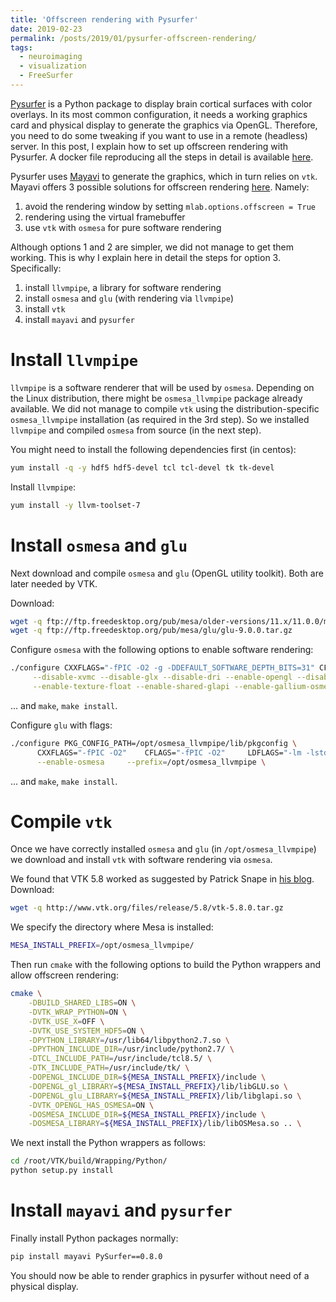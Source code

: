 ```yaml
---
title: 'Offscreen rendering with Pysurfer'
date: 2019-02-23
permalink: /posts/2019/01/pysurfer-offscreen-rendering/
tags:
  - neuroimaging
  - visualization
  - FreeSurfer
---
```


[Pysurfer](https://pysurfer.github.io/) is a Python package to display brain cortical surfaces with color overlays.
In its most common configuration, it needs a working graphics card and physical display to generate the graphics via OpenGL.
Therefore, you need to do some tweaking if you want to use in a remote (headless) server.
In this post, I explain how to set up offscreen rendering with Pysurfer.
A docker file reproducing all the steps in detail is available [here](/files/Dockerfile.cos7).

Pysurfer uses [Mayavi](https://docs.enthought.com/mayavi/mayavi/) to generate the graphics, which in turn relies on `vtk`.
Mayavi offers 3 possible solutions for offscreen rendering [here](https://docs.enthought.com/mayavi/mayavi/tips.html#off-screen-rendering).
Namely:
1. avoid the rendering window by setting `mlab.options.offscreen = True`
2. rendering using the virtual framebuffer
3. use `vtk` with `osmesa` for pure software rendering

Although options 1 and 2 are simpler, we did not manage to get them working.
This is why I explain here in detail the steps for option 3.
Specifically:
1. install `llvmpipe`, a library for software rendering
2. install `osmesa` and `glu` (with rendering via `llvmpipe`)
3. install `vtk` 
4. install `mayavi` and `pysurfer`

# Install `llvmpipe`

`llvmpipe` is a software renderer that will be used by `osmesa`.
Depending on the Linux distribution, there might be `osmesa_llvmpipe` package already available.
We did not manage to compile `vtk` using the distribution-specific `osmesa_llvmpipe` installation (as required in the 3rd step).
So we installed `llvmpipe` and compiled `osmesa` from source (in the next step).

You might need to install the following dependencies first (in centos):
```bash
yum install -q -y hdf5 hdf5-devel tcl tcl-devel tk tk-devel
```

Install `llvmpipe`:
```bash
yum install -y llvm-toolset-7
```

# Install `osmesa` and `glu`

Next download and compile `osmesa` and `glu` (OpenGL utility toolkit).
Both are later needed by VTK.

Download:
```bash
wget -q ftp://ftp.freedesktop.org/pub/mesa/older-versions/11.x/11.0.0/mesa-11.0.0-rc1.tar.gz
wget -q ftp://ftp.freedesktop.org/pub/mesa/glu/glu-9.0.0.tar.gz
```

Configure `osmesa` with the following options to enable software rendering:
```bash
./configure CXXFLAGS="-fPIC -O2 -g -DDEFAULT_SOFTWARE_DEPTH_BITS=31" CFLAGS="-fPIC -O2 -g -DDEFAULT_SOFTWARE_DEPTH_BITS=31" LDFLAGS="-lm -lstdc++" \
     --disable-xvmc --disable-glx --disable-dri --enable-opengl --disable-gles1 --disable-gles2 --disable-egl --with-dri-drivers="" --with-gallium-drivers="swrast" \
     --enable-texture-float --enable-shared-glapi --enable-gallium-osmesa --enable-gallium-llvm=yes --prefix=/opt/osmesa_llvmpipe
```
... and `make`, `make install`.

Configure `glu` with flags:
```bash
./configure PKG_CONFIG_PATH=/opt/osmesa_llvmpipe/lib/pkgconfig \
      CXXFLAGS="-fPIC -O2"    CFLAGS="-fPIC -O2"     LDFLAGS="-lm -lstdc++" \
      --enable-osmesa     --prefix=/opt/osmesa_llvmpipe \
```
... and `make`, `make install`.


# Compile `vtk`

Once we have correctly installed `osmesa` and `glu` (in `/opt/osmesa_llvmpipe`) we download and install `vtk` with software rendering via `osmesa`.


We found that VTK 5.8 worked as suggested by Patrick Snape in [his blog](https://patricksnape.github.io/2014/offscreen_rendering/).
Download:
```bash
wget -q http://www.vtk.org/files/release/5.8/vtk-5.8.0.tar.gz
```

We specify the directory where Mesa is installed:
```bash
MESA_INSTALL_PREFIX=/opt/osmesa_llvmpipe/
```

Then run `cmake` with the following options to build the Python wrappers and allow offscreen rendering:
```bash
cmake \
    -DBUILD_SHARED_LIBS=ON \
    -DVTK_WRAP_PYTHON=ON \
    -DVTK_USE_X=OFF \
    -DVTK_USE_SYSTEM_HDF5=ON \
    -DPYTHON_LIBRARY=/usr/lib64/libpython2.7.so \
    -DPYTHON_INCLUDE_DIR=/usr/include/python2.7/ \
    -DTCL_INCLUDE_PATH=/usr/include/tcl8.5/ \
    -DTK_INCLUDE_PATH=/usr/include/tk/ \
    -DOPENGL_INCLUDE_DIR=${MESA_INSTALL_PREFIX}/include \
    -DOPENGL_gl_LIBRARY=${MESA_INSTALL_PREFIX}/lib/libGLU.so \
    -DOPENGL_glu_LIBRARY=${MESA_INSTALL_PREFIX}/lib/libglapi.so \
    -DVTK_OPENGL_HAS_OSMESA=ON \
    -DOSMESA_INCLUDE_DIR=${MESA_INSTALL_PREFIX}/include \
    -DOSMESA_LIBRARY=${MESA_INSTALL_PREFIX}/lib/libOSMesa.so .. \
```

We next install the Python wrappers as follows:
```bash
cd /root/VTK/build/Wrapping/Python/
python setup.py install
```

# Install `mayavi` and `pysurfer`

Finally install Python packages normally:
```bash
pip install mayavi PySurfer==0.8.0
```

You should now be able to render graphics in pysurfer without need of a physical display.



